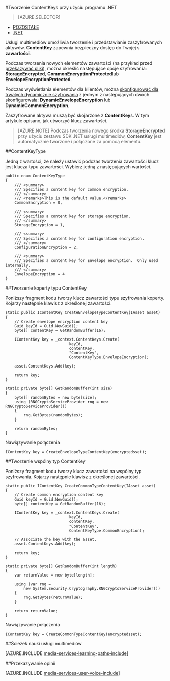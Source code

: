 <properties 
    pageTitle="Tworzenie ContentKeys przy użyciu programu .NET" 
    description="Dowiedz się, jak tworzyć klucze zawartości, które zapewniają bezpieczny dostęp do zasobów." 
    services="media-services" 
    documentationCenter="" 
    authors="Juliako" 
    manager="erikre" 
    editor=""/>

<tags 
    ms.service="media-services" 
    ms.workload="media" 
    ms.tgt_pltfrm="na" 
    ms.devlang="na" 
    ms.topic="article" 
    ms.date="09/26/2016"
    ms.author="juliako"/>


#<a name="create-contentkeys-with-net"></a>Tworzenie ContentKeys przy użyciu programu .NET

> [AZURE.SELECTOR]
- [POZOSTAŁE](media-services-rest-create-contentkey.md)
- [.NET](media-services-dotnet-create-contentkey.md)

Usługi multimediów umożliwia tworzenie i przedstawianie zaszyfrowanych aktywów. **ContentKey** zapewnia bezpieczny dostęp do Twojej s **zawartości**. 

Podczas tworzenia nowych elementów zawartości (na przykład przed [przekazywać pliki](media-services-dotnet-upload-files.md)), można określić następujące opcje szyfrowania: **StorageEncrypted**, **CommonEncryptionProtected**lub **EnvelopeEncryptionProtected**. 

Podczas wyświetlania elementów dla klientów, można [skonfigurować dla trwałych dynamicznie szyfrowania](media-services-dotnet-configure-asset-delivery-policy.md) z jednym z następujących dwóch skonfigurowała: **DynamicEnvelopeEncryption** lub **DynamicCommonEncryption**.

Zaszyfrowane aktywa muszą być skojarzone z **ContentKey**s. W tym artykule opisano, jak utworzyć klucz zawartości.

>[AZURE.NOTE] Podczas tworzenia nowego środka **StorageEncrypted** przy użyciu zestawu SDK .NET usługi multimediów, **ContentKey** jest automatycznie tworzone i połączone za pomocą elementu.

##<a name="contentkeytype"></a>ContentKeyType

Jedną z wartości, że należy ustawić podczas tworzenia zawartości klucz jest klucza typu zawartości. Wybierz jedną z następujących wartości. 

    public enum ContentKeyType
    {
        /// <summary>
        /// Specifies a content key for common encryption.
        /// </summary>
        /// <remarks>This is the default value.</remarks>
        CommonEncryption = 0,

        /// <summary>
        /// Specifies a content key for storage encryption.
        /// </summary>
        StorageEncryption = 1,

        /// <summary>
        /// Specifies a content key for configuration encryption.
        /// </summary>
        ConfigurationEncryption = 2,

        /// <summary>
        /// Specifies a content key for Envelope encryption.  Only used internally.
        /// </summary>
        EnvelopeEncryption = 4
    }

##<a id="envelope_contentkey"></a>Tworzenie koperty typu ContentKey

Poniższy fragment kodu tworzy klucz zawartości typu szyfrowania koperty. Kojarzy następnie klawisz z określonej zawartości.

    static public IContentKey CreateEnvelopeTypeContentKey(IAsset asset)
    {
        // Create envelope encryption content key
        Guid keyId = Guid.NewGuid();
        byte[] contentKey = GetRandomBuffer(16);

        IContentKey key = _context.ContentKeys.Create(
                                keyId,
                                contentKey,
                                "ContentKey",
                                ContentKeyType.EnvelopeEncryption);

        asset.ContentKeys.Add(key);

        return key;
    }

    static private byte[] GetRandomBuffer(int size)
    {
        byte[] randomBytes = new byte[size];
        using (RNGCryptoServiceProvider rng = new RNGCryptoServiceProvider())
        {
            rng.GetBytes(randomBytes);
        }

        return randomBytes;
    }

Nawiązywanie połączenia

    IContentKey key = CreateEnvelopeTypeContentKey(encryptedsset);



##<a id="common_contentkey"></a>Tworzenie wspólny typ ContentKey    

Poniższy fragment kodu tworzy klucz zawartości na wspólny typ szyfrowania. Kojarzy następnie klawisz z określonej zawartości.

    static public IContentKey CreateCommonTypeContentKey(IAsset asset)
    {
        // Create common encryption content key
        Guid keyId = Guid.NewGuid();
        byte[] contentKey = GetRandomBuffer(16);

        IContentKey key = _context.ContentKeys.Create(
                                keyId,
                                contentKey,
                                "ContentKey",
                                ContentKeyType.CommonEncryption);

        // Associate the key with the asset.
        asset.ContentKeys.Add(key);

        return key;
    }

    static private byte[] GetRandomBuffer(int length)
    {
        var returnValue = new byte[length];

        using (var rng =
            new System.Security.Cryptography.RNGCryptoServiceProvider())
        {
            rng.GetBytes(returnValue);
        }

        return returnValue;
    }
Nawiązywanie połączenia

    IContentKey key = CreateCommonTypeContentKey(encryptedsset); 


##<a name="media-services-learning-paths"></a>Ścieżek nauki usługi multimediów

[AZURE.INCLUDE [media-services-learning-paths-include](../../includes/media-services-learning-paths-include.md)]

##<a name="provide-feedback"></a>Przekazywanie opinii

[AZURE.INCLUDE [media-services-user-voice-include](../../includes/media-services-user-voice-include.md)]
